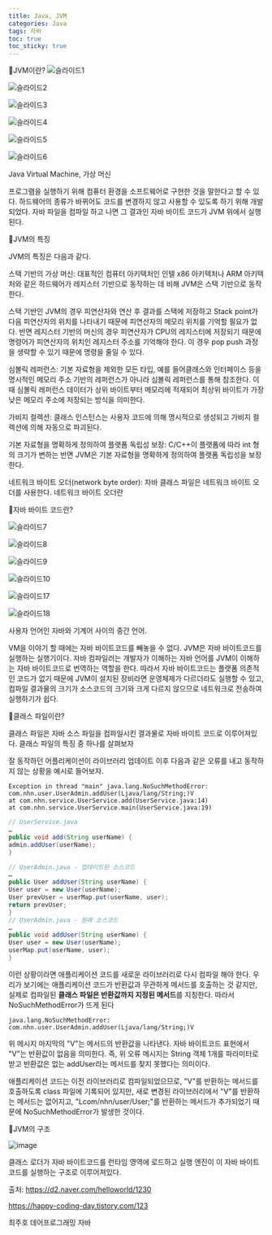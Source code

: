 ```yaml
---
title: Java, JVM
categories: Java
tags: 자바
toc: true
toc_sticky: true
---
```


📌JVM이란?
![슬라이드1](https://user-images.githubusercontent.com/96677719/150169249-3454fdc8-3ed5-440a-adad-d4c7e0980a48.PNG)

![슬라이드2](https://user-images.githubusercontent.com/96677719/150169251-07a4c65e-f61a-4e55-8825-995714ab8b9c.PNG)

![슬라이드3](https://user-images.githubusercontent.com/96677719/150169253-dc0b2c9f-75bd-4302-895b-fc2162c4f238.PNG)

![슬라이드4](https://user-images.githubusercontent.com/96677719/150169255-a146cd13-2d3c-4e7a-b0d9-a619855668ca.PNG)

![슬라이드5](https://user-images.githubusercontent.com/96677719/150169258-089965e0-2053-47d0-bc47-98dda8f27e3c.PNG)

![슬라이드6](https://user-images.githubusercontent.com/96677719/150169208-35f5a3da-01e8-4173-a027-cdb6e879e24d.PNG)

Java Virtual Machine, 가상 머신

프로그램을 실행하기 위해 컴퓨터 환경을 소프트웨어로 구현한 것을 말한다고 할 수 있다. 하드웨어의 종류가 바뀌어도 코드를 변경하지 않고 사용할 수 있도록 하기 위해 개발되었다. 자바 파일을 컴파일 하고 나면 그 결과인 자바 바이트 코드가 JVM 위에서 실행된다. 

📌JVM의 특징

JVM의 특징은 다음과 같다. 

스택 기반의 가상 머신: 대표적인 컴퓨터 아키텍처인 인텔 x86 아키텍처나 ARM 아키텍처와 같은 하드웨어가 레지스터 기반으로 동작하는 데 비해 JVM은 스택 기반으로 동작한다.

스택 기반인 JVM의 경우 피연산자와 연산 후 결과를 스택에 저장하고 Stack point가 다음 피연산자의 위치를 나타내기 때문에 피연산자의 메모리 위치를 기억할 필요가 없다. 반면 레지스터 기반의 머신의 경우 피연산자가 CPU의 레지스터에 저장되기 때문에 명령어가 피연산자의 위치인 레지스터 주소를 기억해야 한다. 이 경우 pop push 과정을 생략할 수 있기 때문에 명령을 줄일 수 있다. 

심볼릭 레퍼런스: 기본 자료형을 제외한 모든 타입, 예를 들어클래스와 인터페이스 등을 명시적인 메모리 주소 기반의 레퍼런스가 아니라 심볼릭 레퍼런스를 통해 참조한다. 이때 심볼릭 레퍼런스 데이터가 상위 바이트부터 메모리에 적재되어 최상위 바이트가 가장 낮은 메모리 주소에 저장되는 방식을 의미한다. 

가비지 컬렉션: 클래스 인스턴스는 사용자 코드에 의해 명시적으로 생성되고 가비지 컬렉션에 의해 자동으로 파괴된다.

기본 자료형을 명확하게 정의하여 플랫폼 독립성 보장: C/C++이 플랫폼에 따라 int 형의 크기가 변하는 반면 JVM은 기본 자료형을 명확하게 정의하여 플랫폼 독립성을 보장한다.

네트워크 바이트 오더(network byte order): 자바 클래스 파일은 네트워크 바이트 오더를 사용한다. 네트워크 바이트 오더란 


📌자바 바이트 코드란?


![슬라이드7](https://user-images.githubusercontent.com/96677719/150169212-eff587f6-ee61-4bd9-8dc6-3f10b088afc5.PNG)

![슬라이드8](https://user-images.githubusercontent.com/96677719/150169217-b8fe24a3-8a49-4069-b310-934ac27bca10.PNG)

![슬라이드9](https://user-images.githubusercontent.com/96677719/150169219-332ee7f7-fc44-4c7a-96ed-82656a177f5b.PNG)

![슬라이드10](https://user-images.githubusercontent.com/96677719/150169223-8ad0769b-ba6a-435b-bc34-30b9f4ef2cc2.PNG)


![슬라이드17](https://user-images.githubusercontent.com/96677719/150169240-aa7c5437-d905-4e7f-8a22-7f2afbd38663.PNG)


![슬라이드18](https://user-images.githubusercontent.com/96677719/150169241-9b641538-c4e9-41de-b573-2f975feef78b.PNG)

사용자 언어인 자바와 기계어 사이의 중간 언어. 

VM을 이야기 할 때에는 자바 바이트코드를 빼놓을 수 없다. JVM은 자바 바이트코드를 실행하는 실행기이다. 자바 컴파일러는 개발자가 이해하는 자바 언어를 JVM이 이해하는 자바 바이트코드로 번역하는 역할을 한다. 따라서 자바 바이트코드는 플랫폼 의존적인 코드가 없기 때문에 JVM이 설치된 장비라면 운영체제가 다르더라도 실행할 수 있고, 컴파일 결과물의 크기가 소스코드의 크기와 크게 다르지 않으므로 네트워크로 전송하여 실행하기가 쉽다.

📌클래스 파일이란?

클래스 파일은 자바 소스 파일을 컴파일시킨 결과물로 자바 바이트 코드로 이루어져있다. 클래스 파일의 특징 중 하나를 살펴보자

잘 동작하던 어플리케이션이 라이브러리 업데이트 이후 다음과 같은 오류를 내고 동작하지 않는 상황을 예시로 들어보자.

```
Exception in thread "main" java.lang.NoSuchMethodError: com.nhn.user.UserAdmin.addUser(Ljava/lang/String;)V  
at com.nhn.service.UserService.add(UserService.java:14)  
at com.nhn.service.UserService.main(UserService.java:19)  
```
```java
// UserService.java
…
public void add(String userName) {  
admin.addUser(userName);  
}
```
```java
// UserAdmin.java - 업데이트된 소스코드
…
public User addUser(String userName) {  
User user = new User(userName);  
User prevUser = userMap.put(userName, user);  
return prevUser;  
}
// UserAdmin.java - 원래 소스코드
…
public void addUser(String userName) {  
User user = new User(userName);  
userMap.put(userName, user);  
}
```
이런 상황이라면 애플리케이션 코드를 새로운 라이브러리로 다시 컴파일 해야 한다. 우리가 보기에는 애플리케이션 코드가 반환값과 무관하게 메서드를 호출하는 것 같지만, 실제로 컴파일된 **클래스 파일은 반환값까지 지정된 메서드**를 지칭한다. 따라서 NoSuchMethodError가 뜨게 된다 

```
java.lang.NoSuchMethodError: com.nhn.user.UserAdmin.addUser(Ljava/lang/String;)V  
```

위 메시지 마지막의 "V"는 메서드의 반환값을 나타낸다. 자바 바이트코드 표현에서 "V"는 반환값이 없음을 의미한다. 즉, 위 오류 메시지는 String 객체 1개를 파라미터로 받고 반환값은 없는 addUser라는 메서드를 찾지 못했다는 의미이다.

애플리케이션 코드는 이전 라이브러리로 컴파일되었으므로, "V"를 반환하는 메서드를 호출하도록 class 파일에 기록되어 있지만, 새로 변경된 라이브러리에서 "V"를 반환하는 메서드는 없어지고, "Lcom/nhn/user/User;"를 반환하는 메서드가 추가되었기 때문에 NoSuchMethodError가 발생한 것이다.




📌JVM의 구조

![image](https://user-images.githubusercontent.com/96677719/150906973-bf1e87b6-c7e0-4935-813d-1922e9cfb034.png)

클래스 로더가 자바 바이트코드를 런타임 영역에 로드하고 실행 엔진이 이 자바 바이트코드를 실행하는 구조로 이루어져있다. 

출처: 
https://d2.naver.com/helloworld/1230

https://happy-coding-day.tistory.com/123

최주호 데어프로그래밍 자바